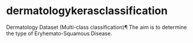 # dermatologykerasclassification
Dermatology Dataset (Multi-class classification)¶ The aim is to determine the type of Eryhemato-Squamous Disease. 
